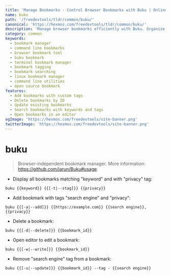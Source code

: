 ```yaml
---
title: 'Manage Bookmarks - Control Browser Bookmarks with Buku | Online Free DevTools by Hexmos'
name: buku
path: '/freedevtools/tldr/common/buku/'
canonical: 'https://hexmos.com/freedevtools/tldr/common/buku/'
description: 'Manage browser bookmarks efficiently with Buku. Organize, tag, and search your bookmarks from the command line. Free online tool, no registration required.'
category: common
keywords:
  - bookmark manager
  - command line bookmarks
  - browser bookmark tool
  - buku bookmark
  - terminal bookmark manager
  - bookmark tagging
  - bookmark searching
  - linux bookmark manager
  - command line utilities
  - open source bookmark
features:
  - Add bookmarks with custom tags
  - Delete bookmarks by ID
  - Update existing bookmarks
  - Search bookmarks with keywords and tags
  - Open bookmarks in an editor
ogImage: 'https://hexmos.com/freedevtools/site-banner.png'
twitterImage: 'https://hexmos.com/freedevtools/site-banner.png'
---
```


# buku

> Browser-independent bookmark manager.
> More information: <https://github.com/jarun/Buku#usage>.

- Display all bookmarks matching "keyword" and with "privacy" tag:

`buku {{keyword}} {{[-t|--stag]}} {{privacy}}`

- Add bookmark with tags "search engine" and "privacy":

`buku {{[-a|--add]}} {{https://example.com}} {{search engine}}, {{privacy}}`

- Delete a bookmark:

`buku {{[-d|--delete]}} {{bookmark_id}}`

- Open editor to edit a bookmark:

`buku {{[-w|--write]}} {{bookmark_id}}`

- Remove "search engine" tag from a bookmark:

`buku {{[-u|--update]}} {{bookmark_id}} --tag - {{search engine}}`

